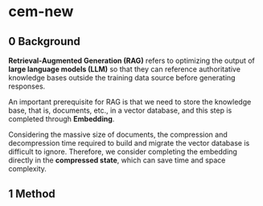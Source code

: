﻿# cem-new
 
## 0 Background
**Retrieval-Augmented Generation (RAG)** refers to optimizing the output of **large language models (LLM)** so that they can reference authoritative knowledge bases outside the training data source before generating responses.

An important prerequisite for RAG is that we need to store the knowledge base, that is, documents, etc., in a vector database, and this step is completed through **Embedding**.

Considering the massive size of documents, the compression and decompression time required to build and migrate the vector database is difficult to ignore. Therefore, we consider completing the embedding directly in the **compressed state**, which can save time and space complexity.

## 1 Method

